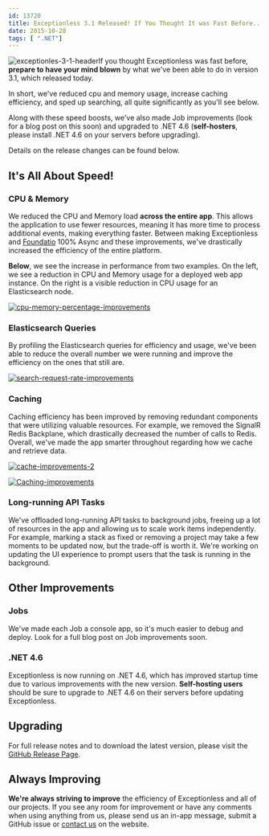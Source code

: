 ```yaml
---
id: 13720
title: Exceptionless 3.1 Released! If You Thought It was Fast Before...
date: 2015-10-28
tags: [ ".NET"]
---
```

![exceptionles-3-1-header](/assets/img/news/exceptionles-3-1-header.png)If you thought Exceptionless was fast before, **prepare to have your mind blown** by what we've been able to do in version 3.1, which released today.

In short, we've reduced cpu and memory usage, increase caching efficiency, and sped up searching, all quite significantly as you'll see below.

Along with these speed boosts, we've also made Job improvements (look for a blog post on this soon) and upgraded to .NET 4.6 (**self-hosters**, please install .NET 4.6 on your servers before upgrading).

Details on the release changes can be found below.<!--more-->

## It's All About Speed!

### CPU & Memory

We reduced the CPU and Memory load **across the entire app**. This allows the application to use fewer resources, meaning it has more time to process additional events, making everything faster. Between making Exceptionless and [Foundatio](https://github.com/exceptionless/Foundatio) 100% Async and these improvements, we've drastically increased the efficiency of the entire platform.

**Below**, we see the increase in performance from two examples. On the left, we see a reduction in CPU and Memory usage for a deployed web app instance. On the right is a visible reduction in CPU usage for an Elasticsearch node.

[![cpu-memory-percentage-improvements](/assets/img/news/cpu-memory-percentage-improvements-e1446046152986-1024x343.png)](/assets/cpu-memory-percentage-improvements.png)

### Elasticsearch Queries

By profiling the Elasticsearch queries for efficiency and usage, we've been able to reduce the overall number we were running and improve the efficiency on the ones that still are.

[![search-request-rate-improvements](/assets/img/news/search-request-rate-improvements-e1446046076483.png)](/assets/search-request-rate-improvements.png)

### Caching

Caching efficiency has been improved by removing redundant components that were utilizing valuable resources. For example, we removed the SignalR Redis Backplane, which drastically decreased the number of calls to Redis. Overall, we've made the app smarter throughout regarding how we cache and retrieve data.

[![cache-improvements-2](/assets/img/news/cache-improvements-2-e1446046201498-1024x346.png)](/assets/cache-improvements-2.png)



[![Caching-improvements](/assets/img/news/Caching-improvements-e1446046263253-300x224.png)](/assets/Caching-improvements-e1446046263253.png)



### Long-running API Tasks

We've offloaded long-running API tasks to background jobs, freeing up a lot of resources in the app and allowing us to scale work items independently. For example, marking a stack as fixed or removing a project may take a few moments to be updated now, but the trade-off is worth it. We're working on updating the UI experience to prompt users that the task is running in the background.

## Other Improvements

### Jobs

We've made each Job a console app, so it's much easier to debug and deploy. Look for a full blog post on Job improvements soon.

### .NET 4.6

Exceptionless is now running on .NET 4.6, which has improved startup time due to various improvements with the new version. **Self-hosting users** should be sure to upgrade to .NET 4.6 on their servers before updating Exceptionless.

## Upgrading

For full release notes and to download the latest version, please visit the [GitHub Release Page](https://github.com/exceptionless/Exceptionless/releases).

## Always Improving

**We're always striving to improve** the efficiency of Exceptionless and all of our projects. If you see any room for improvement or have any comments when using anything from us, please send us an in-app message, submit a GitHub issue or [contact us](/contact/) on the website.
